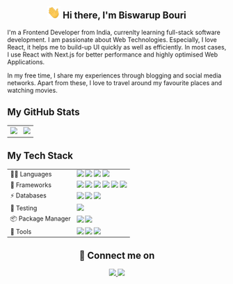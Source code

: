 <h2 align="center"> <img  src="https://raw.githubusercontent.com/ABSphreak/ABSphreak/master/gifs/Hi.gif" width="30px"> Hi there, I'm Biswarup Bouri </h2>
 <p>I'm a Frontend Developer from India, currenlty learning full-stack software development. I am passionate about Web Technologies. Especially, I love React, it helps me to build-up UI quickly as well as efficiently. In most cases, I use React with Next.js for better performance and highly optimised Web Applications.</p>
 <p> In my free time, I share my experiences through blogging and social media networks. Apart from these, I love to travel around my favourite places and watching movies. </p>
 

 <h2>My GitHub Stats </h2>
 <table>
 <tr>
  <th>
   <img  src="https://github-readme-stats.vercel.app/api?username=biswarup35&show_icons=true&theme=algolia&custom_title=&hide_border=true" />
  </th>
  <th>
   <img src="https://github-readme-streak-stats.herokuapp.com/?user=biswarup35&theme=algolia&hide_border=true" />
  </th>
 </tr>
 </table>


 <h2>My Tech Stack </h2>
 <table align="center">
 <tr>
  <td>👩‍💻 Languages </td>
  <td> 
   <img src="https://img.shields.io/badge/TypeScript-007ACC?style=for-the-badge&logo=typescript&logoColor=white" />
   <img src="https://img.shields.io/badge/JavaScript-323330?style=for-the-badge&logo=javascript&logoColor=F7DF1E" />
   <img src="https://img.shields.io/badge/CSS3-1572B6?style=for-the-badge&logo=css3&logoColor=white"/>
   <img  src="https://img.shields.io/badge/HTML5-E34F26?style=for-the-badge&logo=html5&logoColor=white" />
  </td>
 </tr>
  <tr>
   <td>🚀 Frameworks </td>
  <td> 
   <img src="https://img.shields.io/badge/Node.js-339933?style=for-the-badge&logo=nodedotjs&logoColor=white" />
   <img src="https://img.shields.io/badge/React-20232A?style=for-the-badge&logo=react&logoColor=61DAFB" />
   <img src="https://img.shields.io/badge/next.js-000000?style=for-the-badge&logo=nextdotjs&logoColor=white" />
   <img src="https://img.shields.io/badge/Material--UI-0081CB?style=for-the-badge&logo=material-ui&logoColor=white" />
   <img src="https://img.shields.io/badge/Git-F05032?style=for-the-badge&logo=git&logoColor=white" />
   <img src="https://img.shields.io/badge/GitHub-100000?style=for-the-badge&logo=github&logoColor=white" />
  </td>
 </tr>
  <tr>
   <td>⚡ Databases</td>
  <td> 
   <img src="https://img.shields.io/badge/MongoDB-4EA94B?style=for-the-badge&logo=mongodb&logoColor=white" />
   <img src="https://img.shields.io/badge/MySQL-005C84?style=for-the-badge&logo=mysql&logoColor=white" />
   <img src="https://img.shields.io/badge/prisma-1B222D?style=for-the-badge&logo=prisma&logoColor=white" />
  </td>
 </tr>
  <tr>
   <td>🧪 Testing </td>
  <td> 
   <img src="https://img.shields.io/badge/Jest-C21325?style=for-the-badge&logo=jest&logoColor=white" />
  </td>
 </tr>
  <tr>
   <td>📦 Package Manager </td>
  <td> 
    <img src="https://img.shields.io/badge/npm-CB3837?style=for-the-badge&logo=npm&logoColor=white" />
   <img src="https://img.shields.io/badge/Yarn-2C8EBB?style=for-the-badge&logo=yarn&logoColor=white" />
  </td>
 </tr>
  <tr>
   <td>🧰 Tools </td>
  <td> 
    <img src="https://img.shields.io/badge/Visual_Studio_Code-0078D4?style=for-the-badge&logo=visual%20studio%20code&logoColor=white" />
   <img src="https://img.shields.io/badge/eslint-3A33D1?style=for-the-badge&logo=eslint&logoColor=white" />
   <img src="https://img.shields.io/badge/prettier-1A2C34?style=for-the-badge&logo=prettier&logoColor=F7BA3E" />
  </td>
 </tr>
 </table>
  
 <div align="center">
 <h2>👋 Connect me on </h2>
 	<a href="https://twitter.com/BiswarupBouri"> <img src="https://img.shields.io/badge/Twitter-1DA1F2?style=for-the-badge&logo=twitter&logoColor=white" /> </a>
 <a href="https://twitter.com/BiswarupBouri"> <img src="https://img.shields.io/badge/LinkedIn-0077B5?style=for-the-badge&logo=linkedin&logoColor=white" /> </a>
 </div>
 
